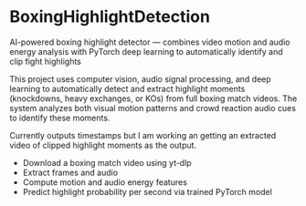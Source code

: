 # BoxingHighlightDetection
AI-powered boxing highlight detector — combines video motion and audio energy analysis with PyTorch deep learning to automatically identify and clip fight highlights

This project uses computer vision, audio signal processing, and deep learning to automatically detect and extract highlight moments (knockdowns, heavy exchanges, or KOs) from full boxing match videos.
The system analyzes both visual motion patterns and crowd reaction audio cues to identify these moments.

Currently outputs timestamps but I am working an getting an extracted video of clipped highlight moments as the output.


- Download a boxing match video using yt-dlp
- Extract frames and audio
- Compute motion and audio energy features
- Predict highlight probability per second via trained PyTorch model
